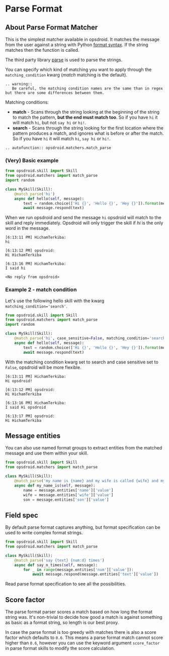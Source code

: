 # Parse Format

## About Parse Format Matcher

This is the simplest matcher available in opsdroid. It matches the message from the user against a string with Python [format syntax](https://docs.python.org/3/library/string.html#format-string-syntax). If the string matches then the function is called.

The third party library [parse](https://github.com/r1chardj0n3s/parse) is used to parse the strings.

You can specify which kind of matching you want to apply through the `matching_condition` kwarg (*match* matching is the default).

```eval_rst
.. warning::
   Be careful, the matching condition names are the same than in regex but there are some differences between them.
```

Matching conditions:

- **match** - Scans through the string looking at the beginning of the string to match the pattern, **but the end must match too**. So if you have `hi` it will match `hi`, but not `say hi` or `hi!`.
- **search** - Scans through the string looking for the first location where the pattern produces a match, and ignores what is before or after the match. So if you have `hi` it will match `hi`, `say hi` or `hi!`.

```eval_rst
.. autofunction:: opsdroid.matchers.match_parse
```


### (Very) Basic example

```python
from opsdroid.skill import Skill
from opsdroid.matchers import match_parse
import random

class MySkill(Skill):
    @match_parse('hi')
    async def hello(self, message):
        text = random.choice(['Hi {}', 'Hello {}', 'Hey {}']).format(message.user)
        await message.respond(text)
```

When we run opsdroid and send the message `hi` opsdroid will match to the skill and reply immediately. Opsdroid will only trigger the skill if *hi* is the only word in the message.

```
[6:13:11 PM] HichamTerkiba:
hi

[6:13:12 PM] opsdroid:
Hi HichamTerkiba

[6:13:16 PM] HichamTerkiba:
I said hi

<No reply from opsdroid>
```

### Example 2 - match condition

Let's use the following hello skill with the kwarg `matching_condition='search'`.

```python
from opsdroid.skill import Skill
from opsdroid.matchers import match_parse
import random

class MySkill(Skill):
    @match_parse('hi', case_sensitive=False, matching_condition='search')
    async def hello(self, message):
        text = random.choice(['Hi {}', 'Hello {}', 'Hey {}']).format(message.user)
        await message.respond(text)
```

With the matching condition kwarg set to search and case sensitive set to `False`, opsdroid will be more flexible.

```
[6:13:11 PM] HichamTerkiba:
Hi opsdroid!

[6:13:12 PM] opsdroid:
Hi HichamTerkiba

[6:13:16 PM] HichamTerkiba:
I said Hi opsdroid

[6:13:17 PM] opsdroid:
Hi HichamTerkiba
```


## Message entities

You can also use named format groups to extract entities from the matched message and use them within your skill.

```python
from opsdroid.skill import Skill
from opsdroid.matchers import match_parse

class MySkill(Skill):
    @match_parse('my name is {name} and my wife is called {wife} and my son is called {son}')
    async def my_name_is(self, message):
        name = message.entities['name']['value']
        wife = message.entities['wife']['value']
        son = message.entities['son']['value']
```


## Field spec

By default parse format captures anything, but format specification can be used to write complex format strings.

```python
from opsdroid.skill import Skill
from opsdroid.matchers import match_parse

class MySkill(Skill):
    @match_parse('say {text} {num:d} times')
    async def say_n_times(self, message):
        for _ in range(message.entities['num']['value']):
            await message.respond(message.entities['text']['value'])
```

Read parse format specification to see all the possibilities.

## Score factor

The parse format parser scores a match based on how long the format string was. It's non-trivial to decide how good a match is against something as basic as a format string, so length is our best proxy.

In case the parse format is too greedy with matches there is also a score factor which defaults to `0.6`. This means a parse format match cannot score higher than `0.6`, however you can use the keyword argument `score_factor` in parse format skills to modify the score calculation.
